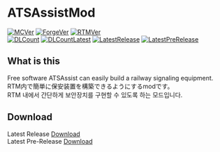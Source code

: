 # ATSAssistMod
[![MCVer](https://img.shields.io/badge/Minecraft-1.12.2-brightgreen)](https://www.minecraft.net/)
[![ForgeVer](https://img.shields.io/badge/Forge-1.12.2--14.23.5.2855-important)](https://files.minecraftforge.net/maven/net/minecraftforge/forge/index_1.12.2.html)
[![RTMVer](https://img.shields.io/badge/RealTrainMod-2.4.22-informational)](https://www.curseforge.com/minecraft/mc-mods/realtrainmod/files/3061973)  
[![DLCount](https://img.shields.io/github/downloads/Kai-Z-JP/ATSAssistMod/total)](https://github.com/Kai-Z-JP/ATSAssistMod/releases)
[![DLCountLatest](https://img.shields.io/github/downloads/Kai-Z-JP/ATSAssistMod/latest/total)](https://github.com/Kai-Z-JP/ATSAssistMod/releases/latest)
[![LatestRelease](https://img.shields.io/github/v/release/Kai-Z-JP/ATSAssistMod)](https://github.com/Kai-Z-JP/ATSAssistMod/releases/latest)
[![LatestPreRelease](https://img.shields.io/github/v/release/Kai-Z-JP/ATSAssistMod?include_prereleases)](https://github.com/Kai-Z-JP/ATSAssistMod/releases)

## What is this

Free software ATSAssist can easily build a railway signaling equipment.  \
RTM内で簡単に保安装置を構築できるようにするmodです。\
RTM 내에서 간단하게 보안장치를 구현할 수 있도록 하는 모드입니다.

## Download

Latest Release [Download](https://github.com/Kai-Z-JP/ATSAssistMod/releases/latest)  
Latest Pre-Release [Download](https://github.com/Kai-Z-JP/ATSAssistMod/releases)

[//]: # (## How to use)

[//]: # ()

[//]: # ([Manual]&#40;document/ATSAssistMod1.4.0_Manual.pdf&#41;)
